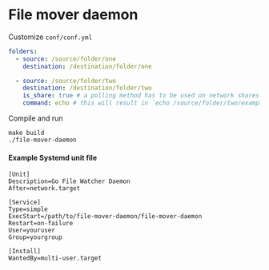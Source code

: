 # File mover daemon
Customize `conf/conf.yml`

```yaml
folders:
  - source: /source/folder/one
    destination: /destination/folder/one

  - source: /source/folder/two
    destination: /destination/folder/two
    is_share: true # a polling method has to be used on network shares
    command: echo # this will result in `echo /source/folder/two/example.txt` before the move
```

Compile and run
```
make build
./file-mover-daemon
```

#### Example Systemd unit file
```
[Unit]
Description=Go File Watcher Daemon
After=network.target

[Service]
Type=simple
ExecStart=/path/to/file-mover-daemon/file-mover-daemon
Restart=on-failure
User=youruser
Group=yourgroup

[Install]
WantedBy=multi-user.target
```

